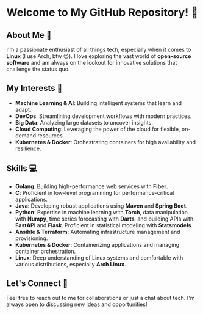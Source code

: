 # Welcome to My GitHub Repository! 👋

## About Me 🚀
I'm a passionate enthusiast of all things tech, especially when it comes to **Linux** (I use Arch, btw 😉). I love exploring the vast world of **open-source software** and am always on the lookout for innovative solutions that challenge the status quo.

## My Interests 🌟
- **Machine Learning & AI**: Building intelligent systems that learn and adapt.
- **DevOps**: Streamlining development workflows with modern practices.
- **Big Data**: Analyzing large datasets to uncover insights.
- **Cloud Computing**: Leveraging the power of the cloud for flexible, on-demand resources.
- **Kubernetes & Docker**: Orchestrating containers for high availability and resilience.

## Skills 💻

- **Golang**: Building high-performance web services with **Fiber**.
- **C**: Proficient in low-level programming for performance-critical applications.
- **Java**: Developing robust applications using **Maven** and **Spring Boot**.
- **Python**: Expertise in machine learning with **Torch**, data manipulation with **Numpy**, time series forecasting with **Darts**, and building APIs with **FastAPI** and **Flask**. Proficient in statistical modeling with **Statsmodels**.
- **Ansible & Terraform**: Automating infrastructure management and provisioning.
- **Kubernetes & Docker**: Containerizing applications and managing container orchestration.
- **Linux**: Deep understanding of Linux systems and comfortable with various distributions, especially **Arch Linux**.

## Let's Connect 🤝
Feel free to reach out to me for collaborations or just a chat about tech. I'm always open to discussing new ideas and opportunities!

